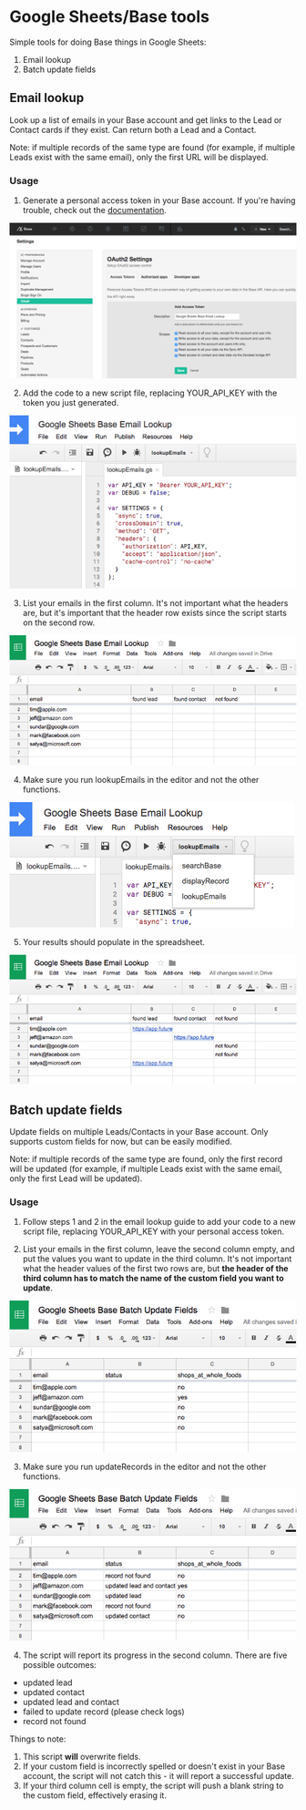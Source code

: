 # Google Sheets/Base tools

Simple tools for doing Base things in Google Sheets:

1. Email lookup
2. Batch update fields

## Email lookup
Look up a list of emails in your Base account and get links to the Lead or Contact cards if they exist. Can return both a Lead and a Contact.

Note: if multiple records of the same type are found (for example, if multiple Leads exist with the same email), only the first URL will be displayed.

### Usage

1. Generate a personal access token in your Base account. If you're having trouble, check out the [documentation](https://developers.getbase.com/docs/rest/articles/oauth2/introduction).

![Generate token](screenshots/email-lookup-1-generate-token.png)

2. Add the code to a new script file, replacing YOUR_API_KEY with the token you just generated.

![Add token](screenshots/email-lookup-2-add-token.png)

3. List your emails in the first column. It's not important what the headers are, but it's important that the header row exists since the script starts on the second row.

![Create rows](screenshots/email-lookup-3-create-rows.png)

4. Make sure you run lookupEmails in the editor and not the other functions.

![Run](screenshots/email-lookup-4-run.png)

5. Your results should populate in the spreadsheet.

![Results](screenshots/email-lookup-5-results.png)

## Batch update fields 
Update fields on multiple Leads/Contacts in your Base account. Only supports custom fields for now, but can be easily modified.

Note: if multiple records of the same type are found, only the first record will be updated (for example, if multiple Leads exist with the same email, only the first Lead will be updated).

### Usage

1. Follow steps 1 and 2 in the email lookup guide to add your code to a new script file, replacing YOUR_API_KEY with your personal access token.

2. List your emails in the first column, leave the second column empty, and put the values you want to update in the third column. It's not important what the header values of the first two rows are, but __the header of the third column has to match the name of the custom field you want to update__.

![Setup](screenshots/batch-update-fields-1-setup.png)

3. Make sure you run updateRecords in the editor and not the other functions.

![Results](screenshots/batch-update-fields-2-results.png)

4. The script will report its progress in the second column. There are five possible outcomes:

* updated lead
* updated contact
* updated lead and contact
* failed to update record (please check logs)
* record not found 

Things to note:

1. This script __will__ overwrite fields.
2. If your custom field is incorrectly spelled or doesn't exist in your Base account, the script will not catch this - it will report a successful update.
3. If your third column cell is empty, the script will push a blank string to the custom field, effectively erasing it.
